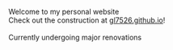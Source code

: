 Welcome to my personal website
<br>
Check out the construction at [gl7526.github.io](gl7526.github.io)!
<br><br>
Currently undergoing major renovations